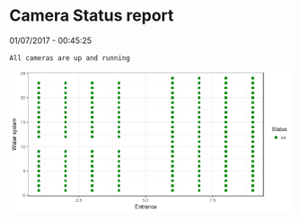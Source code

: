 Camera Status report
================
01/07/2017 - 00:45:25

    All cameras are up and running

![](camreport_files/figure-markdown_github/unnamed-chunk-2-1.png)
